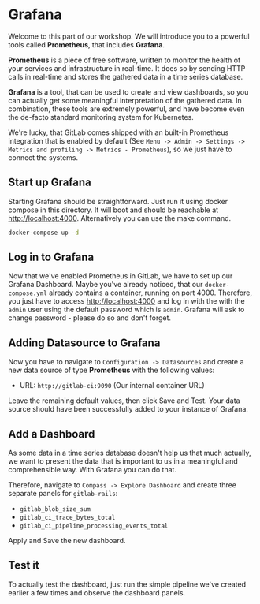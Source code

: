 # Grafana

Welcome to this part of our workshop. We will introduce you to a powerful tools called **Prometheus**, that includes **Grafana**.

**Prometheus** is a piece of free software, written to monitor the health of your services and infrastructure in real-time. It does so by sending HTTP calls in real-time and stores the gathered data in a time series database.

**Grafana** is a tool, that can be used to create and view dashboards, so you can actually get some meaningful interpretation of the gathered data. In combination, these tools are extremely powerful, and have become even the de-facto standard monitoring system for Kubernetes.

We're lucky, that GitLab comes shipped with an built-in Prometheus integration that is enabled by default (See `Menu -> Admin -> Settings -> Metrics and profiling -> Metrics - Prometheus`), so we just have to connect the systems.

## Start up Grafana

Starting Grafana should be straightforward. Just run it using docker compose in this directory. It will boot and should be reachable at [http://localhost:4000](http://localhost:4000). Alternatively you can use the make command.

```bash
docker-compose up -d
```

## Log in to Grafana

Now that we've enabled Prometheus in GitLab, we have to set up our Grafana Dashboard. Maybe you've already noticed, that our `docker-compose.yml` already contains a container, running on port 4000. Therefore, you just have to access [http://localhost:4000](http://localhost:4000) and log in with the with the `admin` user using the default password which is `admin`. Grafana will ask to change password - please do so and don't forget.

## Adding Datasource to Grafana

Now you have to navigate to `Configuration -> Datasources` and create a new data source of type **Prometheus** with the following values:

* URL: `http://gitlab-ci:9090`  (Our internal container URL)

Leave the remaining default values, then click Save and Test. Your data source should have been successfully added to your instance of Grafana.

## Add a Dashboard

As some data in a time series database doesn't help us that much actually, we want to present the data that is important to us in a meaningful and comprehensible way. With Grafana you can do that.

Therefore, navigate to `Compass -> Explore Dashboard` and create three separate panels for `gitlab-rails`:

* `gitlab_blob_size_sum`
* `gitlab_ci_trace_bytes_total`
* `gitlab_ci_pipeline_processing_events_total`

Apply and Save the new dashboard.

## Test it

To actually test the dashboard, just run the simple pipeline we've created earlier a few times and observe the dashboard panels.
